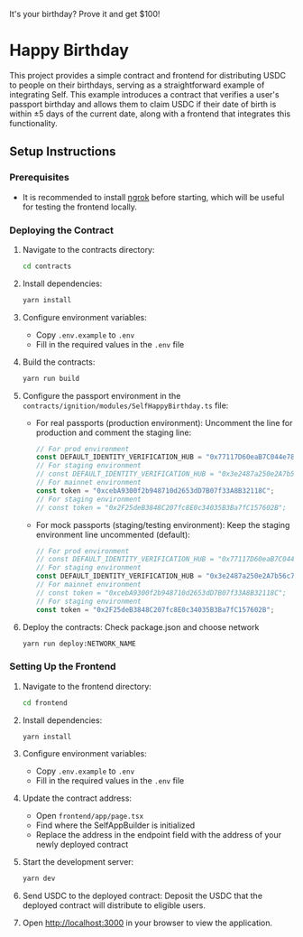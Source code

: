 It's your birthday? Prove it and get $100!

# Happy Birthday

This project provides a simple contract and frontend for distributing USDC to people on their birthdays, serving as a straightforward example of integrating Self.
This example introduces a contract that verifies a user's passport birthday and allows them to claim USDC if their date of birth is within ±5 days of the current date, along with a frontend that integrates this functionality.

## Setup Instructions

### Prerequisites

- It is recommended to install [ngrok](https://ngrok.com/) before starting, which will be useful for testing the frontend locally.

### Deploying the Contract

1. Navigate to the contracts directory:
   ```bash
   cd contracts
   ```

2. Install dependencies:
   ```bash
   yarn install
   ```

3. Configure environment variables:
   - Copy `.env.example` to `.env`
   - Fill in the required values in the `.env` file

4. Build the contracts:
   ```bash
   yarn run build
   ```

5. Configure the passport environment in the `contracts/ignition/modules/SelfHappyBirthday.ts` file:
   - For real passports (production environment):
     Uncomment the line for production and comment the staging line:
     ```javascript
     // For prod environment
     const DEFAULT_IDENTITY_VERIFICATION_HUB = "0x77117D60eaB7C044e785D68edB6C7E0e134970E";
     // For staging environment
     // const DEFAULT_IDENTITY_VERIFICATION_HUB = "0x3e2487a250e2A7b56c7ef5307Fb591Cc8C83623D";
     // For mainnet environment
     const token = "0xcebA9300f2b948710d2653dD7B07f33A8B32118C";
     // For staging environment
     // const token = "0x2F25deB3848C207fc8E0c34035B3Ba7fC157602B";
     ```
   - For mock passports (staging/testing environment):
     Keep the staging environment line uncommented (default):
     ```javascript
     // For prod environment
     // const DEFAULT_IDENTITY_VERIFICATION_HUB = "0x77117D60eaB7C044e785D68edB6C7E0e134970E";
     // For staging environment
     const DEFAULT_IDENTITY_VERIFICATION_HUB = "0x3e2487a250e2A7b56c7ef5307Fb591Cc8C83623D";
     // For mainnet environment
     // const token = "0xcebA9300f2b948710d2653dD7B07f33A8B32118C";
     // For staging environment
     const token = "0x2F25deB3848C207fc8E0c34035B3Ba7fC157602B";
     ```

6. Deploy the contracts:
Check package.json and choose network
   ```bash
   yarn run deploy:NETWORK_NAME
   ```

### Setting Up the Frontend

1. Navigate to the frontend directory:
   ```bash
   cd frontend
   ```

2. Install dependencies:
   ```bash
   yarn install
   ```

3. Configure environment variables:
   - Copy `.env.example` to `.env`
   - Fill in the required values in the `.env` file

4. Update the contract address:
   - Open `frontend/app/page.tsx`
   - Find where the SelfAppBuilder is initialized
   - Replace the address in the endpoint field with the address of your newly deployed contract

5. Start the development server:
   ```bash
   yarn dev
   ```

6. Send USDC to the deployed contract:
   Deposit the USDC that the deployed contract will distribute to eligible users.

7. Open [http://localhost:3000](http://localhost:3000) in your browser to view the application.